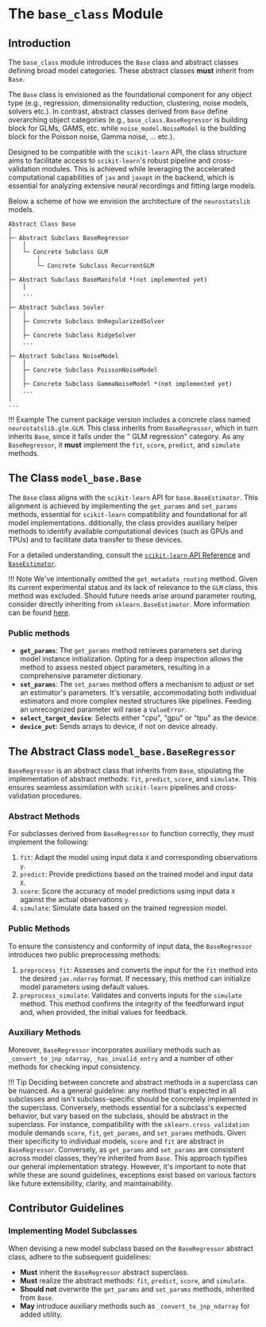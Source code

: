 # The `base_class` Module

## Introduction

The `base_class` module introduces the `Base` class and abstract classes defining broad model categories. These abstract classes **must** inherit from `Base`.

The `Base` class is envisioned as the foundational component for any object type (e.g., regression, dimensionality reduction, clustering, noise models, solvers etc.). In contrast, abstract classes derived from `Base` define overarching object categories (e.g., `base_class.BaseRegressor` is building block for GLMs, GAMS, etc. while `noise_model.NoiseModel` is the building block for the Poisson noise, Gamma noise, ... etc.).

Designed to be compatible with the `scikit-learn` API, the class structure aims to facilitate access to `scikit-learn`'s robust pipeline and cross-validation modules. This is achieved while leveraging the accelerated computational capabilities of `jax` and `jaxopt` in the backend, which is essential for analyzing extensive neural recordings and fitting large models.

Below a scheme of how we envision the architecture of the `neurostatslib` models.

```
Abstract Class Base
│
├─ Abstract Subclass BaseRegressor
│   │
│   └─ Concrete Subclass GLM
│       │
│       └─ Concrete Subclass RecurrentGLM
│
├─ Abstract Subclass BaseManifold *(not implemented yet)
│   │
│   ...
│
├─ Abstract Subclass Sovler
│   │
│   ├─ Concrete Subclass UnRegularizedSolver
│   │
│   ├─ Concrete Subclass RidgeSolver
│   ... 
│
├─ Abstract Subclass NoiseModel
│   │
│   ├─ Concrete Subclass PoissonNoiseModel
│   │
│   ├─ Concrete Subclass GammaNoiseModel *(not implemented yet)
│   ... 
│
...
```

!!! Example
    The current package version includes a concrete class named `neurostatslib.glm.GLM`. This class inherits from `BaseRegressor`, which in turn inherits `Base`, since it falls under the " GLM regression" category. 
    As any `BaseRegressor`, it **must** implement the `fit`, `score`, `predict`, and `simulate` methods.


## The Class `model_base.Base`

The `Base` class aligns with the `scikit-learn` API for `base.BaseEstimator`. This alignment is achieved by implementing the `get_params` and `set_params` methods, essential for `scikit-learn` compatibility and foundational for all model implementations. dditionally, the class provides auxiliary helper methods to identify available computational devices (such as GPUs and TPUs) and to facilitate data transfer to these devices.

For a detailed understanding, consult the [`scikit-learn` API Reference](https://scikit-learn.org/stable/modules/classes.html) and [`BaseEstimator`](https://scikit-learn.org/stable/modules/generated/sklearn.base.BaseEstimator.html).

!!! Note
    We've intentionally omitted the `get_metadata_routing` method. Given its current experimental status and its lack of relevance to the `GLM` class, this method was excluded. Should future needs arise around parameter routing, consider directly inheriting from `sklearn.BaseEstimator`. More information can be found [here](https://scikit-learn.org/stable/metadata_routing.html#metadata-routing).

### Public methods

- **`get_params`**: The `get_params` method retrieves parameters set during model instance initialization. Opting for a deep inspection allows the method to assess nested object parameters, resulting in a comprehensive parameter dictionary.
- **`set_params`**: The `set_params` method offers a mechanism to adjust or set an estimator's parameters. It's versatile, accommodating both individual estimators and more complex nested structures like pipelines. Feeding an unrecognized parameter will raise a `ValueError`.
- **`select_target_device`**: Selects either "cpu", "gpu" or "tpu" as the device.
- **`device_put`**: Sends arrays to device, if not on device already.

## The Abstract Class `model_base.BaseRegressor`

`BaseRegressor` is an abstract class that inherits from `Base`, stipulating the implementation of abstract methods: `fit`, `predict`, `score`, and `simulate`. This ensures seamless assimilation with `scikit-learn` pipelines and cross-validation procedures.

### Abstract Methods

For subclasses derived from `BaseRegressor` to function correctly, they must implement the following:

1. `fit`: Adapt the model using input data `X` and corresponding observations `y`.
2. `predict`: Provide predictions based on the trained model and input data `X`.
3. `score`: Score the accuracy of model predictions using input data `X` against the actual observations `y`.
4. `simulate`: Simulate data based on the trained regression model.

### Public Methods

To ensure the consistency and conformity of input data, the `BaseRegressor` introduces two public preprocessing methods:

1. `preprocess_fit`: Assesses and converts the input for the `fit` method into the desired `jax.ndarray` format. If necessary, this method can initialize model parameters using default values.
2. `preprocess_simulate`: Validates and converts inputs for the `simulate` method. This method confirms the integrity of the feedforward input and, when provided, the initial values for feedback.

### Auxiliary Methods

Moreover, `BaseRegressor` incorporates auxiliary methods such as `_convert_to_jnp_ndarray`, `_has_invalid_entry` 
and a number of other methods for checking input consistency.

!!! Tip
    Deciding between concrete and abstract methods in a superclass can be nuanced. As a general guideline: any method that's expected in all subclasses and isn't subclass-specific should be concretely implemented in the superclass. Conversely, methods essential for a subclass's expected behavior, but vary based on the subclass, should be abstract in the superclass. For instance, compatibility with the `sklearn.cross_validation` module demands `score`, `fit`, `get_params`, and `set_params` methods. Given their specificity to individual models, `score` and `fit` are abstract in `BaseRegressor`. Conversely, as `get_params` and `set_params` are consistent across model classes, they're inherited from `Base`. This approach typifies our general implementation strategy. However, it's important to note that while these are sound guidelines, exceptions exist based on various factors like future extensibility, clarity, and maintainability.


## Contributor Guidelines

### Implementing Model Subclasses

When devising a new model subclass based on the `BaseRegressor` abstract class, adhere to the subsequent guidelines:

- **Must** inherit the `BaseRegressor` abstract superclass.
- **Must** realize the abstract methods: `fit`, `predict`, `score`, and `simulate`.
- **Should not** overwrite the `get_params` and `set_params` methods, inherited from `Base`.
- **May** introduce auxiliary methods such as `_convert_to_jnp_ndarray` for added utility.
